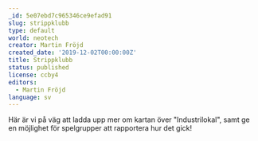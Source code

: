 ```yaml
---
_id: 5e07ebd7c965346ce9efad91
slug: strippklubb
type: default
world: neotech
creator: Martin Fröjd
created_date: '2019-12-02T00:00:00Z'
title: Strippklubb
status: published
license: ccby4
editors:
  - Martin Fröjd
language: sv
---
```

Här är vi på väg att ladda upp mer om kartan över "Industrilokal", samt ge en möjlighet för spelgrupper att rapportera hur det gick!
